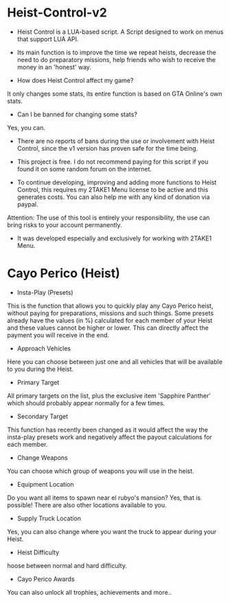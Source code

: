 # Heist-Control-v2

* Heist Control is a LUA-based script. A Script designed to work on menus that support LUA API.

* Its main function is to improve the time we repeat heists, decrease the need to do preparatory missions, help friends who wish to receive the money in an 'honest' way.

* How does Heist Control affect my game?

It only changes some stats, its entire function is based on GTA Online's own stats.

* Can I be banned for changing some stats?

Yes, you can.

* There are no reports of bans during the use or involvement with Heist Control, since the v1 version has proven safe for the time being.

* This project is free. I do not recommend paying for this script if you found it on some random forum on the internet.

* To continue developing, improving and adding more functions to Heist Control, this requires my 2TAKE1 Menu license to be active and this generates costs. 
You can also help me with any kind of donation via paypal.

Attention: The use of this tool is entirely your responsibility, the use can bring risks to your account permanently.

* It was developed especially and exclusively for working with 2TAKE1 Menu. 


# Cayo Perico (Heist)

* Insta-Play (Presets)

This is the function that allows you to quickly play any Cayo Perico heist, without paying for preparations, missions and such things. Some presets already have the values (in %) calculated for each member of your Heist and these values cannot be higher or lower. This can directly affect the payment you will receive in the end.

* Approach Vehicles

Here you can choose between just one and all vehicles that will be available to you during the Heist.

* Primary Target

All primary targets on the list, plus the exclusive item 'Sapphire Panther' which should probably appear normally for a few times.

* Secondary Target

This function has recently been changed as it would affect the way the insta-play presets work and negatively affect the payout calculations for each member.

* Change Weapons

You can choose which group of weapons you will use in the heist.

* Equipment Location

Do you want all items to spawn near el rubyo's mansion? Yes, that is possible! There are also other locations available to you.

* Supply Truck Location

Yes, you can also change where you want the truck to appear during your Heist.

* Heist Difficulty

hoose between normal and hard difficulty.

* Cayo Perico Awards

You can also unlock all trophies, achievements and more..
